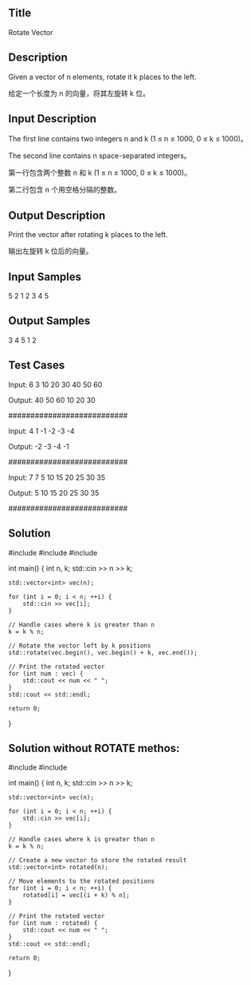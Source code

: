 ## Title
Rotate Vector

## Description
Given a vector of n elements, rotate it k places to the left.

给定一个长度为 n 的向量，将其左旋转 k 位。

## Input Description
The first line contains two integers n and k (1 ≤ n ≤ 1000, 0 ≤ k ≤ 1000)。

The second line contains n space-separated integers。

第一行包含两个整数 n 和 k (1 ≤ n ≤ 1000, 0 ≤ k ≤ 1000)。

第二行包含 n 个用空格分隔的整数。

## Output Description
Print the vector after rotating k places to the left.

输出左旋转 k 位后的向量。

## Input Samples
5 2
1 2 3 4 5


## Output Samples
3 4 5 1 2


## Test Cases

Input:
6 3
10 20 30 40 50 60


Output:
40 50 60 10 20 30


###########################

Input:
4 1
-1 -2 -3 -4


Output:
-2 -3 -4 -1


###########################

Input:
7 7
5 10 15 20 25 30 35


Output:
5 10 15 20 25 30 35


###########################


## Solution

#include <iostream>
#include <vector>
#include <algorithm>

int main() {
    int n, k;
    std::cin >> n >> k;
    
    std::vector<int> vec(n);
    
    for (int i = 0; i < n; ++i) {
        std::cin >> vec[i];
    }

    // Handle cases where k is greater than n
    k = k % n; 

    // Rotate the vector left by k positions
    std::rotate(vec.begin(), vec.begin() + k, vec.end());

    // Print the rotated vector
    for (int num : vec) {
        std::cout << num << " ";
    }
    std::cout << std::endl;

    return 0;
}


## Solution without ROTATE methos:

#include <iostream>
#include <vector>

int main() {
    int n, k;
    std::cin >> n >> k;
    
    std::vector<int> vec(n);
    
    for (int i = 0; i < n; ++i) {
        std::cin >> vec[i];
    }

    // Handle cases where k is greater than n
    k = k % n; 

    // Create a new vector to store the rotated result
    std::vector<int> rotated(n);

    // Move elements to the rotated positions
    for (int i = 0; i < n; ++i) {
        rotated[i] = vec[(i + k) % n];
    }

    // Print the rotated vector
    for (int num : rotated) {
        std::cout << num << " ";
    }
    std::cout << std::endl;

    return 0;
}
